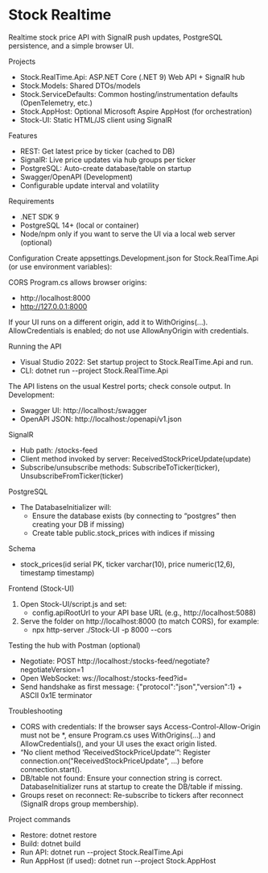 # Stock Realtime

Realtime stock price API with SignalR push updates, PostgreSQL persistence, and a simple browser UI.

Projects
- Stock.RealTime.Api: ASP.NET Core (.NET 9) Web API + SignalR hub
- Stock.Models: Shared DTOs/models
- Stock.ServiceDefaults: Common hosting/instrumentation defaults (OpenTelemetry, etc.)
- Stock.AppHost: Optional Microsoft Aspire AppHost (for orchestration)
- Stock-UI: Static HTML/JS client using SignalR

Features
- REST: Get latest price by ticker (cached to DB)
- SignalR: Live price updates via hub groups per ticker
- PostgreSQL: Auto-create database/table on startup
- Swagger/OpenAPI (Development)
- Configurable update interval and volatility

Requirements
- .NET SDK 9
- PostgreSQL 14+ (local or container)
- Node/npm only if you want to serve the UI via a local web server (optional)

Configuration
Create appsettings.Development.json for Stock.RealTime.Api (or use environment variables):

CORS
Program.cs allows browser origins:
- http://localhost:8000
- http://127.0.0.1:8000

If your UI runs on a different origin, add it to WithOrigins(...). AllowCredentials is enabled; do not use AllowAnyOrigin with credentials.

Running the API
- Visual Studio 2022: Set startup project to Stock.RealTime.Api and run.
- CLI: dotnet run --project Stock.RealTime.Api

The API listens on the usual Kestrel ports; check console output. In Development:
- Swagger UI: http://localhost:<port>/swagger
- OpenAPI JSON: http://localhost:<port>/openapi/v1.json

SignalR
- Hub path: /stocks-feed
- Client method invoked by server: ReceivedStockPriceUpdate(update)
- Subscribe/unsubscribe methods: SubscribeToTicker(ticker), UnsubscribeFromTicker(ticker)

PostgreSQL
- The DatabaseInitializer will:
  - Ensure the database exists (by connecting to “postgres” then creating your DB if missing)
  - Create table public.stock_prices with indices if missing

Schema
- stock_prices(id serial PK, ticker varchar(10), price numeric(12,6), timestamp timestamp)

Frontend (Stock-UI)
1) Open Stock-UI/script.js and set:
   - config.apiRootUrl to your API base URL (e.g., http://localhost:5088)
2) Serve the folder on http://localhost:8000 (to match CORS), for example:
   - npx http-server ./Stock-UI -p 8000 --cors

Testing the hub with Postman (optional)
- Negotiate: POST http://localhost:<port>/stocks-feed/negotiate?negotiateVersion=1
- Open WebSocket: ws://localhost:<port>/stocks-feed?id=<connectionToken>
- Send handshake as first message: {"protocol":"json","version":1} + ASCII 0x1E terminator

Troubleshooting
- CORS with credentials: If the browser says Access-Control-Allow-Origin must not be *, ensure Program.cs uses WithOrigins(...) and AllowCredentials(), and your UI uses the exact origin listed.
- “No client method ‘ReceivedStockPriceUpdate’”: Register connection.on("ReceivedStockPriceUpdate", ...) before connection.start().
- DB/table not found: Ensure your connection string is correct. DatabaseInitializer runs at startup to create the DB/table if missing.
- Groups reset on reconnect: Re-subscribe to tickers after reconnect (SignalR drops group membership).

Project commands
- Restore: dotnet restore
- Build: dotnet build
- Run API: dotnet run --project Stock.RealTime.Api
- Run AppHost (if used): dotnet run --project Stock.AppHost
